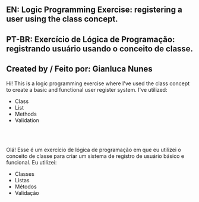 ##      EN: Logic Programming Exercise: registering a user using the class concept.
##      PT-BR: Exercício de Lógica de Programação: registrando usuário usando o conceito de classe.
##      
##      Created by / Feito por: Gianluca Nunes

Hi! This is a logic programming exercise where I've used the class concept to create a basic and functional user register system.
I've utilized:
- Class
- List
- Methods
- Validation

<br><br>

Olá! Esse é um exercício de lógica de programação em que eu utilizei o conceito de classe para criar um sistema de registro de usuário básico e funcional.
Eu utilizei:
- Classes
- Listas
- Métodos
- Validação
<br><br>
